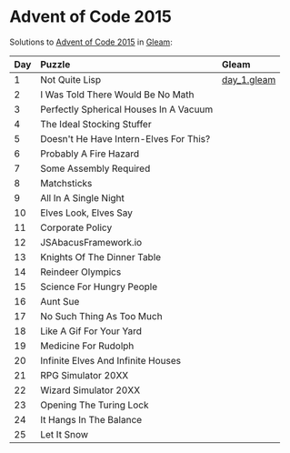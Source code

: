 # Advent of Code 2015

Solutions to [Advent of Code 2015](https://adventofcode.com/2015/) in [Gleam](https://gleam.run/):

| Day  | Puzzle                                 | Gleam                      |
| :--- | :------------------------------------- | :------------------------- |
| 1    | Not Quite Lisp                         | [day_1.gleam](day_1.gleam) |
| 2    | I Was Told There Would Be No Math      |                            |
| 3    | Perfectly Spherical Houses In A Vacuum |                            |
| 4    | The Ideal Stocking Stuffer             |                            |
| 5    | Doesn't He Have Intern-Elves For This? |                            |
| 6    | Probably A Fire Hazard                 |                            |
| 7    | Some Assembly Required                 |                            |
| 8    | Matchsticks                            |                            |
| 9    | All In A Single Night                  |                            |
| 10   | Elves Look, Elves Say                  |                            |
| 11   | Corporate Policy                       |                            |
| 12   | JSAbacusFramework.io                   |                            |
| 13   | Knights Of The Dinner Table            |                            |
| 14   | Reindeer Olympics                      |                            |
| 15   | Science For Hungry People              |                            |
| 16   | Aunt Sue                               |                            |
| 17   | No Such Thing As Too Much              |                            |
| 18   | Like A Gif For Your Yard               |                            |
| 19   | Medicine For Rudolph                   |                            |
| 20   | Infinite Elves And Infinite Houses     |                            |
| 21   | RPG Simulator 20XX                     |                            |
| 22   | Wizard Simulator 20XX                  |                            |
| 23   | Opening The Turing Lock                |                            |
| 24   | It Hangs In The Balance                |                            |
| 25   | Let It Snow                            |                            |
